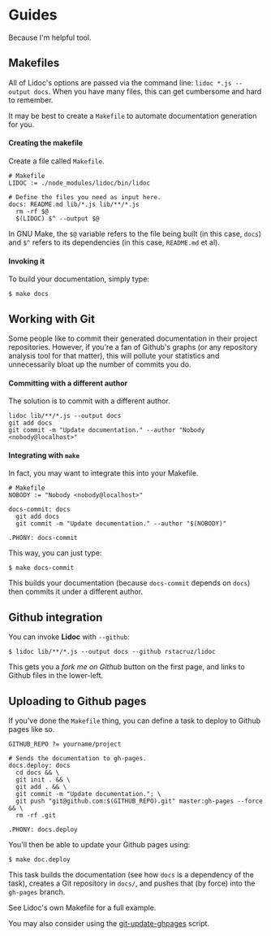 Guides
======

Because I'm helpful tool.

Makefiles
---------

All of Lidoc's options are passed via the command line: `lidoc *.js --output
docs`. When you have many files, this can get cumbersome and hard to remember.

It may be best to create a `Makefile` to automate documentation generation for
you.

#### Creating the makefile

Create a file called `Makefile`.

    # Makefile
    LIDOC := ./node_modules/lidoc/bin/lidoc
    
    # Define the files you need as input here.
    docs: README.md lib/*.js lib/**/*.js
      rm -rf $@
      $(LIDOC) $^ --output $@

In GNU Make, the `$@` variable refers to the file being built (in this case,
`docs`) and `$^` refers to its dependencies (in this case, `README.md` et al).

#### Invoking it

To build your documentation, simply type:

    $ make docs

Working with Git
----------------

Some people like to commit their generated documentation in their project
repositories. However, if you're a fan of Github's graphs (or any repository
analysis tool for that matter), this will pollute your statistics and
unnecessarily bloat up the number of commits you do.

#### Committing with a different author

The solution is to commit with a different author.

    lidoc lib/**/*.js --output docs
    git add docs
    git commit -m "Update documentation." --author "Nobody <nobody@localhost>"

#### Integrating with `make`

In fact, you may want to integrate this into your Makefile.

    # Makefile
    NOBODY := "Nobody <nobody@localhost>"
    
    docs-commit: docs
      git add docs
      git commit -m "Update documentation." --author "$(NOBODY)"
    
    .PHONY: docs-commit

This way, you can just type:

    $ make docs-commit

This builds your documentation (because `docs-commit` depends on `docs`) then
commits it under a different author.

Github integration
------------------

You can invoke **Lidoc** with `--github`:

    $ lidoc lib/**/*.js --output docs --github rstacruz/lidoc

This gets you a *fork me on Github* button on the first page, and links to
Github files in the lower-left.

Uploading to Github pages
-------------------------

If you've done the `Makefile` thing, you can define a task to deploy to Github
pages like so.

    GITHUB_REPO ?= yourname/project
    
    # Sends the documentation to gh-pages.
    docs.deploy: docs
      cd docs && \
      git init . && \
      git add . && \
      git commit -m "Update documentation."; \
      git push "git@github.com:$(GITHUB_REPO).git" master:gh-pages --force && \
      rm -rf .git
    
    .PHONY: docs.deploy

You'll then be able to update your Github pages using:

    $ make doc.deploy

This task builds the documentation (see how `docs` is a dependency of the task),
creates a Git repository in `docs/`, and pushes that (by force) into the
`gh-pages` branch.

See Lidoc's own Makefile for a full example.

You may also consider using the
[git-update-ghpages](https://github.com/rstacruz/git-update-ghpages) script.
